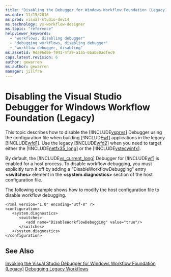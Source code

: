 ```yaml
---
title: "Disabling the Debugger for Windows Workflow Foundation (Legacy) | Microsoft Docs"
ms.date: 11/15/2016
ms.prod: visual-studio-dev14
ms.technology: vs-workflow-designer
ms.topic: "reference"
helpviewer_keywords:
  - "workflows, disabling debugger"
  - "debugging workflows, disabling debugger"
  - "workflow debugger, disabling"
ms.assetid: 9da96d0e-f941-4fa9-a1a5-6bab50adfec9
caps.latest.revision: 6
author: gewarren
ms.author: gewarren
manager: jillfra
---
```

# Disabling the Visual Studio Debugger for Windows Workflow Foundation (Legacy)
This topic describes how to disable the [!INCLUDE[vsprvs](../includes/vsprvs-md.md)] Debugger using the configuration file when building [!INCLUDE[wf](../includes/wf-md.md)] applications in the legacy [!INCLUDE[wfd1](../includes/wfd1-md.md)]. Use the legacy [!INCLUDE[wfd2](../includes/wfd2-md.md)] when you need to target either the [!INCLUDE[netfx35_long](../includes/netfx35-long-md.md)] or the [!INCLUDE[vstecwinfx](../includes/vstecwinfx-md.md)].

 By default, the [!INCLUDE[vs_current_long](../includes/vs-current-long-md.md)] Debugger for [!INCLUDE[wf](../includes/wf-md.md)] is enabled for a host process. To disable workflow debugging, you must explicitly turn it off by adding a "DisableWorkflowDebugging" entry **\<switches>** element in the **\<system.diagnostics>** section of the host configuration file.

 The following example shows how to modify the host configuration file to disable workflow debugging.

```
<?xml version="1.0" encoding="utf-8" ?>
<configuration>
   <system.diagnostics>
      <switches>
         <add name="DisableWorkflowDebugging" value="true"/>
      </switches>
   </system.diagnostics>
</configuration>
```

## See Also
 [Invoking the Visual Studio Debugger for Windows Workflow Foundation (Legacy)](../workflow-designer/invoking-the-visual-studio-debugger-for-windows-workflow-foundation-legacy.md)
 [Debugging Legacy Workflows](../workflow-designer/debugging-legacy-workflows.md)